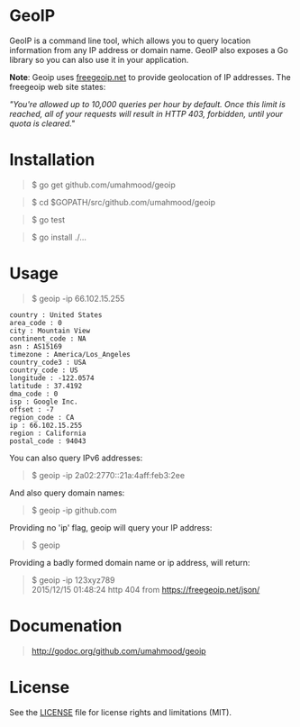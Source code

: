 # GeoIP

GeoIP is a command line tool, which allows you to query location information from 
any IP address or domain name. GeoIP also exposes a Go library so you can also 
use it in your application. 

**Note**: Geoip uses [freegeoip.net](https://freegeoip.net) to provide geolocation 
of IP addresses. The freegeoip web site states:

*"You're allowed up to 10,000 queries per hour by default. Once this limit is 
reached, all of your requests will result in HTTP 403, forbidden, until your 
quota is cleared."*

# Installation

> $ go get github.com/umahmood/geoip

> $ cd $GOPATH/src/github.com/umahmood/geoip

> $ go test 

> $ go install ./...

# Usage

> $ geoip -ip 66.102.15.255

    country : United States
    area_code : 0
    city : Mountain View
    continent_code : NA
    asn : AS15169
    timezone : America/Los_Angeles
    country_code3 : USA
    country_code : US
    longitude : -122.0574
    latitude : 37.4192
    dma_code : 0
    isp : Google Inc.
    offset : -7
    region_code : CA
    ip : 66.102.15.255
    region : California
    postal_code : 94043

You can also query IPv6 addresses:

> $ geoip -ip 2a02:2770::21a:4aff:feb3:2ee

And also query domain names:

> $ geoip -ip github.com

Providing no 'ip' flag, geoip will query your IP address:

> $ geoip

Providing a badly formed domain name or ip address, will return:

> $ geoip -ip 123xyz789 <br/>
> 2015/12/15 01:48:24 http 404 from https://freegeoip.net/json/

# Documenation

> http://godoc.org/github.com/umahmood/geoip

# License

See the [LICENSE](LICENSE.md) file for license rights and limitations (MIT).

